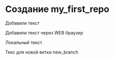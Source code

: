 # Создание my_first_repo

Добавили текст

Добавили текст через WEB браузер

Локальный текст

Текс для новой ветки new_branch


